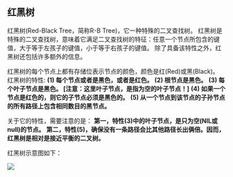 ## 红黑树

红黑树(Red-Black Tree，简称R-B Tree)，它一种特殊的二叉查找树。
红黑树是特殊的二叉查找树，意味着它满足二叉查找树的特征：任意一个节点所包含的键值，大于等于左孩子的键值，小于等于右孩子的键值。
除了具备该特性之外，红黑树还包括许多额外的信息。

红黑树的每个节点上都有存储位表示节点的颜色，颜色是红(Red)或黑(Black)。
红黑树的特性:
**(1) 每个节点或者是黑色，或者是红色。**
**(2) 根节点是黑色。**
**(3) 每个叶子节点是黑色。 [注意：这里叶子节点，是指为空的叶子节点！]**
**(4) 如果一个节点是红色的，则它的子节点必须是黑色的。**
**(5) 从一个节点到该节点的子孙节点的所有路径上包含相同数目的黑节点。**

关于它的特性，需要注意的是：
**第一，特性(3)中的叶子节点，是只为空(NIL或null)的节点。**
**第二，特性(5)，确保没有一条路径会比其他路径长出俩倍。因而，红黑树是相对是接近平衡的二叉树。**

红黑树示意图如下：

![](A:\gitdir\学习资料\java\数据结构\img\1.jpg)

